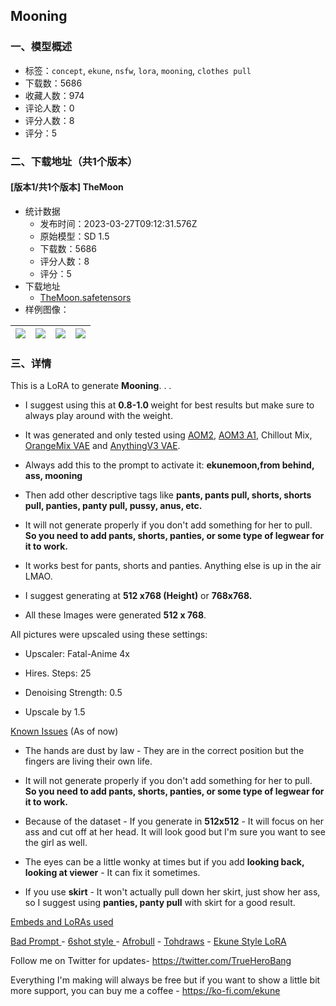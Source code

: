 ## Mooning
### 一、模型概述

- 标签：`concept`, `ekune`, `nsfw`, `lora`, `mooning`, `clothes pull`
- 下载数：5686
- 收藏人数：974
- 评论人数：0
- 评分人数：8
- 评分：5

### 二、下载地址（共1个版本）

#### [版本1/共1个版本] TheMoon

- 统计数据
  - 发布时间：2023-03-27T09:12:31.576Z
  - 原始模型：SD 1.5
  - 下载数：5686
  - 评分人数：8
  - 评分：5
- 下载地址
  - [TheMoon.safetensors](https://civitai.com/api/download/models/29962)
- 样例图像：

| <img src="https://image.civitai.com/xG1nkqKTMzGDvpLrqFT7WA/7783d1aa-eba1-4a27-a317-774df48d2500/width=450/339885.jpeg" /> | <img src="https://image.civitai.com/xG1nkqKTMzGDvpLrqFT7WA/25ebab44-fe24-4146-3802-795dd9b22200/width=450/339888.jpeg" /> | <img src="https://image.civitai.com/xG1nkqKTMzGDvpLrqFT7WA/cf983dcf-ee57-4c8a-e020-6e746aa0ac00/width=450/339879.jpeg" /> | <img src="https://image.civitai.com/xG1nkqKTMzGDvpLrqFT7WA/c3cc40be-4d27-4050-a393-7d0471ed9e00/width=450/339887.jpeg" /> |
| ---- | ---- | ---- | ---- |


### 三、详情
<p>This is a LoRA to generate <strong>Mooning</strong>. . .</p><ul><li><p>I suggest using this at <strong>0.8-1.0 </strong>weight for best results but make sure to always play around with the weight.</p></li><li><p>It was generated and only tested using <a target="_blank" rel="ugc" href="https://huggingface.co/WarriorMama777/OrangeMixs/tree/main/Models/AbyssOrangeMix2">AOM2</a>, <a target="_blank" rel="ugc" href="https://civitai.com/models/9942/abyssorangemix3-aom3">AOM3 A1</a>, Chillout Mix, <a target="_blank" rel="ugc" href="https://huggingface.co/WarriorMama777/OrangeMixs/tree/main/VAEs">OrangeMix VAE</a> and <a target="_blank" rel="ugc" href="https://civitai.com/models/66/anything-v3">AnythingV3 VAE</a>.</p></li><li><p>Always add this to the prompt to activate it: <strong>ekunemoon,from behind, ass, mooning</strong></p></li><li><p>Then add other descriptive tags like <strong>pants, pants pull, shorts, shorts pull, panties, panty pull, pussy, anus, etc.</strong></p></li><li><p>It will not generate properly if you don't add something for her to pull. <strong>So you need to add pants, shorts, panties, or some type of legwear for it to work.</strong></p></li><li><p>It works best for pants, shorts and panties. Anything else is up in the air LMAO.</p></li><li><p>I suggest generating at <strong>512 x768 (Height)</strong> or <strong>768x768.</strong></p></li><li><p>All these Images were generated <strong>512 x 768</strong>.</p></li></ul><p></p><p>All pictures were upscaled using these settings:</p><ul><li><p>Upscaler: Fatal-Anime 4x</p></li><li><p>Hires. Steps: 25</p></li><li><p>Denoising Strength: 0.5</p></li><li><p>Upscale by 1.5</p></li></ul><p></p><p><u>Known Issues</u> (As of now)</p><ul><li><p>The hands are dust by law - They are in the correct position but the fingers are living their own life.</p></li><li><p>It will not generate properly if you don't add something for her to pull. <strong>So you need to add pants, shorts, panties, or some type of legwear for it to work.</strong></p></li><li><p>Because of the dataset - If you generate in <strong>512x512</strong> - It will focus on her ass and cut off at her head. It will look good but I'm sure you want to see the girl as well.</p></li><li><p>The eyes can be a little wonky at times but if you add <strong>looking back, looking at viewer</strong> - It can fix it sometimes.</p></li><li><p>If you use <strong>skirt</strong> - It won't actually pull down her skirt, just show her ass, so I suggest using <strong>panties, panty pull</strong> with skirt for a good result.</p><p></p></li></ul><p><u>Embeds and LoRAs used</u></p><p><a target="_blank" rel="ugc" href="https://huggingface.co/datasets/Nerfgun3/bad_prompt"><u>Bad Prompt </u></a>- <a target="_blank" rel="ugc" href="https://civitai.com/models/24412/6shot-style">6shot style </a>- <a target="_blank" rel="ugc" href="https://civitai.com/models/6285/afrobull-style-lora">Afrobull</a> - <a target="_blank" rel="ugc" href="https://civitai.com/models/17258/tohdraws-style">Tohdraws</a> - <a target="_blank" rel="ugc" href="https://civitai.com/models/17496/ekune-style-lora">Ekune Style LoRA</a></p><p>Follow me on Twitter for updates- <a target="_blank" rel="ugc" href="https://twitter.com/TrueHeroBang">https://twitter.com/TrueHeroBang</a></p><p>Everything I'm making will always be free but if you want to show a little bit more support, you can buy me a coffee - <a target="_blank" rel="ugc" href="https://ko-fi.com/ekune">https://ko-fi.com/ekune</a></p>